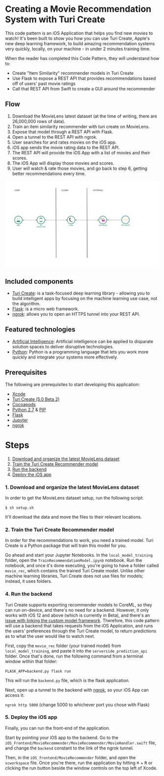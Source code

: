 # Creating a Movie Recommendation System with Turi Create

This code pattern is an iOS Application that helps you find new movies to watch! It's been built to show you how you can use Turi Create, Apple's new deep learning framework, to build amazing recommendation systems very quickly, locally, on your machine - in under 2 minutes training time.

When the reader has completed this Code Pattern, they will understand how to:

* Create "Item Similarity" recommender models in Turi Create
* Use Flask to expose a REST API that provides recommendations based off of users' past movie ratings
* Call that REST API from Swift to create a GUI around the recommender

## Flow

1. Download the MovieLens latest dataset (at the time of writing, there are 26,000,000 rows of data).
2. Train an item similarity recommender with turi create on MovieLens.
3. Expose that model through a REST API with Flask.
4. Open a tunnel to the REST API with ngrok.
5. User searches for and rates movies on the iOS app.
6. iOS app sends the movie rating data to the REST API.
7. The REST API will provide the iOS App with a list of movies and their scores.
8. The iOS App will display those movies and scores.
9. User will watch & rate those movies, and go back to step 6, getting better recommendations every time.

![](images/tcmr_pattern_arch_digram.png)

## Included components

* [Turi Create](https://github.com/apple/turicreate): is a task-focused deep learning library - allowing you to build intelligent apps by focusing on the machine learning use case, not the algorithm.
* [Flask](http://flask.pocoo.org/): is a micro web framework.
* [ngrok](http://ngrok.com/): allows you to open an HTTPS tunnel into your REST API.

## Featured technologies

* [Artificial Intelligence](https://www.ibm.com/products/data-science-experience): Artificial intelligence can be applied to disparate solution spaces to deliver disruptive technologies.
* [Python](https://www.python.org/): Python is a programming language that lets you work more quickly and integrate your systems more effectively.

## Prerequisites

The following are prerequisites to start developing this application:

* [Xcode](https://developer.apple.com/xcode/)
* [Turi Create (5.0 Beta 2)](http://github.com/apple/turicreate)
* [Cocoapods](http://cocoapods.org)
* [Python 2.7](https://www.python.org/) & [PIP](https://pypi.org/project/pip/)
* [Flask](http://flask.pocoo.org)
* [Jupyter](http://jupyter.org)
* [ngrok](http://ngrok.com)

# Steps

1. [Download and organize the latest MovieLens dataset](#1-download-and-organize-the-latest-movielens-dataset)
2. [Train the Turi Create Recommender model](#2-train-the-turi-create-recommender-model)
3. [Run the backend](#3-run-the-backend)
4. [Deploy the iOS app](#4-deploy-the-ios-app)

### 1. Download and organize the latest MovieLens dataset

In order to get the MovieLens dataset setup, run the following script:

`$ sh setup.sh`

It'll download the data and move the files to their relevant locations.

### 2. Train the Turi Create Recommender model

In order for the recommendations to work, you need a trained model. Turi Create is a Python package that will train this model for you.

Go ahead and start your Jupyter Notebooks. In the `local_model_training` folder, open the `TrainRecommendationModel.ipynb` notebook. Run the notebook, and once it's done executing, you're going to have a folder called `movie_rec`, which contains the trained Turi Create model. Unlike other machine learning libraries, Turi Create does not use files for models; instead, it uses folders.

### 4. Run the backend

Turi Create supports exporting recommender models to CoreML, so they can run on-device, and there's no need for a backend. However, it only works with iOS 12 and above (which is currently in Beta), and there's an [issue with linking the custom model framework](https://github.com/apple/turicreate/issues/799). Therefore, this code pattern will use a backend that takes requests from the iOS Application, and runs the users' preferences through the Turi Create model, to return predictions as to what the user would like to watch next.

First, copy the `movie_rec` folder (your trained model) from `local_model_training`, and paste it into the `serverside_prediction_api` folder. Once that's done, run the following command from a terminal window within that folder:

`FLASK_APP=backend.py flask run`

This will run the `backend.py` file, which is the flask application.

Next, open up a tunnel to the backend with [ngrok](https://www.ngrok.com), so your iOS App can access it:

`ngrok http 5000` (change 5000 to whichever port you chose with Flask)

### 5. Deploy the iOS app

Finally, you can run the front-end of the application.

Start by pointing your iOS app to the backend. Go to the `iOS_Frontend/MovieRecommender/MovieRecommender/MovieHandler.swift` file, and change the `backend` constant to the link of the ngrok tunnel.

Then, in the `iOS_frontend/MovieRecommender` folder, and open the `xcworkspace` file. Once you're there, run the application by hitting <kbd>&#8984;</kbd> + <kbd>R</kbd> or clicking the run button beside the window controls on the top left of Xcode.
